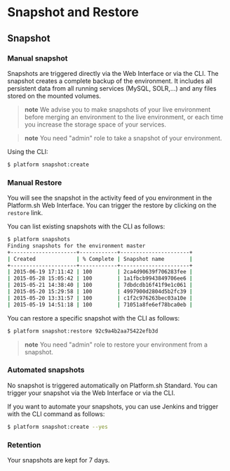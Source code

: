 # Snapshot and Restore

## Snapshot

### Manual snapshot

Snapshots are triggered directly via the Web Interface or via the CLI. The snapshot
creates a complete backup of the environment. It includes all persistent data from
all running services (MySQL, SOLR,...) and any files stored on the mounted volumes.

> **note**
> We advise you to make snapshots of your live environment before merging an environment
> to the live environment, or each time you increase the storage space of your services.

> **note**
> You need "admin" role to take a snapshot of your environment.

Using the CLI:

```bash
$ platform snapshot:create
```

### Manual Restore

You will see the snapshot in the activity feed of you environment in the Platform.sh
Web Interface. You can trigger the restore by clicking on the `restore` link.

You can list existing snapshots with the CLI as follows:
```bash
$ platform snapshots
Finding snapshots for the environment master
+---------------------+------------+----------------------+
| Created             | % Complete | Snapshot name        |
+---------------------+------------+----------------------+
| 2015-06-19 17:11:42 | 100        | 2ca4d90639f706283fee |
| 2015-05-28 15:05:42 | 100        | 1a1fbcb9943849706ee6 |
| 2015-05-21 14:38:40 | 100        | 7dbdcdb16f41f9e1c061 |
| 2015-05-20 15:29:58 | 100        | 4997900d2804d5b2fc39 |
| 2015-05-20 13:31:57 | 100        | c1f2c976263bec03a10e |
| 2015-05-19 14:51:18 | 100        | 71051a8fe6ef78bca0eb |
```

You can restore a specific snapshot with the CLI as follows:
```bash
$ platform snapshot:restore 92c9a4b2aa75422efb3d
```

> **note**
> You need "admin" role to restore your environment from a snapshot.

### Automated snapshots

No snapshot is triggered automatically on Platform.sh Standard. You can
trigger your snapshot via the Web Interface or via the CLI.

If you want to automate your snapshots, you can use Jenkins and trigger
with the CLI command as follows:

```bash
$ platform snapshot:create --yes
```

### Retention

Your snapshots are kept for 7 days.

